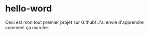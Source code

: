 # hello-word
Ceci est mon tout premier projet sur Github! J'ai envie d'apprendre comment ça marche.
